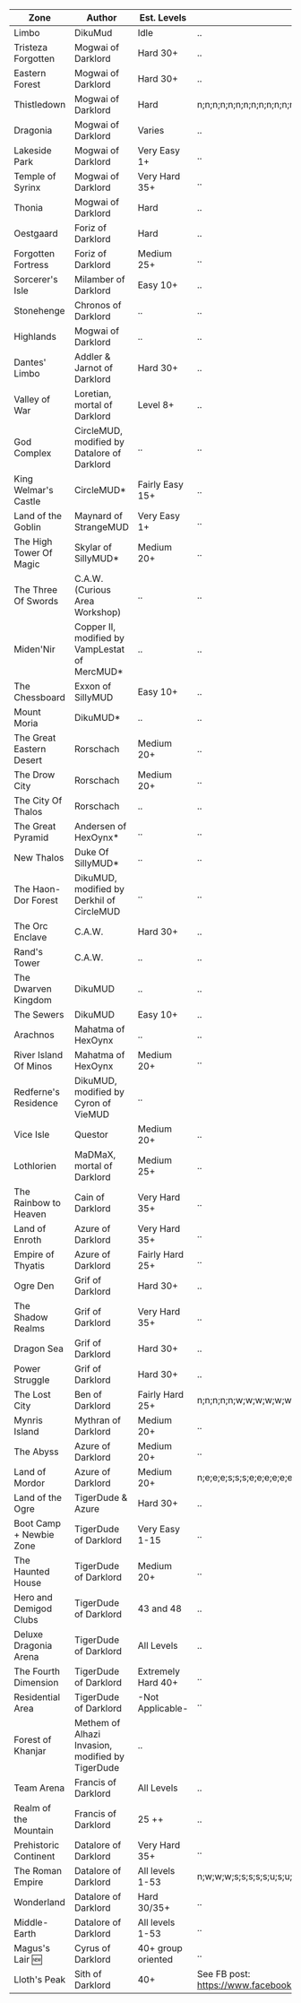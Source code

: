 | Zone | Author | Est. Levels | Directions |
|------|--------|-------------|------------|
| Limbo | DikuMud | Idle | .. |
| Tristeza Forgotten | Mogwai of Darklord | Hard 30+ | .. |
| Eastern Forest | Mogwai of Darklord | Hard 30+ | .. |
| Thistledown | Mogwai of Darklord | Hard | n;n;n;n;n;n;n;n;n;n;n;n;n;n;w;n;w;w;n;n;e;n;n;n;n;n;n;n;n |
| Dragonia | Mogwai of Darklord | Varies | .. |
| Lakeside Park | Mogwai of Darklord | Very Easy 1+ | .. |
| Temple of Syrinx | Mogwai of Darklord | Very Hard 35+ | .. |
| Thonia | Mogwai of Darklord | Hard | .. |
| Oestgaard | Foriz of Darklord | Hard | .. |
| Forgotten Fortress | Foriz of Darklord | Medium 25+ | .. |
| Sorcerer's Isle | Milamber of Darklord | Easy 10+ | .. |
| Stonehenge | Chronos of Darklord | .. | .. |
| Highlands | Mogwai of Darklord | .. | .. |
| Dantes' Limbo | Addler & Jarnot of Darklord | Hard 30+ | .. |
| Valley of War | Loretian, mortal of Darklord | Level 8+ | .. |
| God Complex | CircleMUD, modified by Datalore of Darklord | .. | .. |
| King Welmar's Castle | CircleMUD*| Fairly Easy 15+ | .. |
| Land of the Goblin | Maynard of StrangeMUD | Very Easy 1+ | .. | .. |
| The High Tower Of Magic | Skylar of SillyMUD* | Medium 20+ | .. |
| The Three Of Swords | C.A.W. (Curious Area Workshop) | .. | .. |
| Miden'Nir | Copper II, modified by VampLestat of MercMUD* | .. | .. |
| The Chessboard | Exxon of SillyMUD | Easy 10+ | .. |
| Mount Moria | DikuMUD* | .. | .. |
| The Great Eastern Desert | Rorschach | Medium 20+ | .. |
| The Drow City | Rorschach | Medium 20+ | .. |
| The City Of Thalos | Rorschach | .. | .. |
| The Great Pyramid | Andersen of HexOynx* | .. | .. |
| New Thalos | Duke Of SillyMUD* | .. | .. |
| The Haon-Dor Forest | DikuMUD, modified by Derkhil of CircleMUD | .. | .. |
| The Orc Enclave | C.A.W. | Hard 30+ | .. |
| Rand's Tower | C.A.W. | .. | .. |
| The Dwarven Kingdom | DikuMUD | .. | .. | .. |
| The Sewers | DikuMUD | Easy 10+ | .. |
| Arachnos | Mahatma of HexOynx | .. | .. |
| River Island Of Minos | Mahatma of HexOynx | Medium 20+ | .. |
| Redferne's Residence | DikuMUD, modified by Cyron of VieMUD | .. |
| Vice Isle | Questor | Medium 20+ | .. |
| Lothlorien | MaDMaX, mortal of Darklord | Medium 25+ | .. |
| The Rainbow to Heaven | Cain of Darklord | Very Hard 35+ | .. |
| Land of Enroth | Azure of Darklord | Very Hard 35+ | .. |
| Empire of Thyatis | Azure of Darklord | Fairly Hard 25+ | .. |
| Ogre Den | Grif of Darklord | Hard 30+ | .. |
| The Shadow Realms | Grif of Darklord | Very Hard 35+ | .. |
| Dragon Sea | Grif of Darklord | Hard 30+ | .. |
| Power Struggle | Grif of Darklord | Hard 30+ | .. |
| The Lost City | Ben of Darklord | Fairly Hard 25+ | n;n;n;n;n;w;w;w;w;w;w;w;w;w;n;n;w;n;w;n;n;n;u;n;w;w;n |
| Mynris Island | Mythran of Darklord | Medium 20+ | .. |
| The Abyss | Azure of Darklord | Medium 20+ | .. |
| Land of Mordor | Azure of Darklord | Medium 20+ | n;e;e;e;s;s;s;e;e;e;e;e;e;e;n;n;e;e;e;e;e;e;n;n;n;n;e;e;e;e;s;e;s;e;s;e;s;e;s;e;s;e;e;e;u;e;s;s;s;s;s;s;s; |
| Land of the Ogre | TigerDude & Azure | Hard 30+ | .. |
| Boot Camp + Newbie Zone | TigerDude of Darklord | Very Easy 1-15 | .. |
| The Haunted House | TigerDude of Darklord | Medium 20+ | .. |
| Hero and Demigod Clubs | TigerDude of Darklord | 43 and 48 | .. |
| Deluxe Dragonia Arena | TigerDude of Darklord | All Levels | .. |
| The Fourth Dimension | TigerDude of Darklord | Extremely Hard 40+ | .. |
| Residential Area | TigerDude of Darklord | -Not Applicable- | .. |
| Forest of Khanjar | Methem of Alhazi Invasion, modified by TigerDude | .. |
| Team Arena | Francis of Darklord | All Levels | .. |
| Realm of the Mountain | Francis of Darklord | 25 ++ | .. |
| Prehistoric Continent | Datalore of Darklord | Very Hard 35+ | .. |
| The Roman Empire | Datalore of Darklord | All levels 1-53 | n;w;w;w;s;s;s;s;s;u;s;u;s;d;s;d;s |
| Wonderland | Datalore of Darklord | Hard 30/35+ | .. |
| Middle-Earth | Datalore of Darklord | All levels 1-53 | .. |
| Magus's Lair :new: | Cyrus of Darklord | 40+ group oriented | .. |
| Lloth's Peak | Sith of Darklord | 40+ | See FB post: https://www.facebook.com/groups/1971833113088195/1976306945974145/ |
